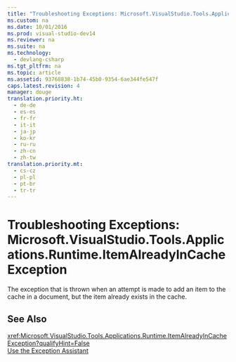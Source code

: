 ```yaml
---
title: "Troubleshooting Exceptions: Microsoft.VisualStudio.Tools.Applications.Runtime.ItemAlreadyInCacheException"
ms.custom: na
ms.date: 10/01/2016
ms.prod: visual-studio-dev14
ms.reviewer: na
ms.suite: na
ms.technology: 
  - devlang-csharp
ms.tgt_pltfrm: na
ms.topic: article
ms.assetid: 93768838-1b74-45b0-9354-6ae344fe547f
caps.latest.revision: 4
manager: douge
translation.priority.ht: 
  - de-de
  - es-es
  - fr-fr
  - it-it
  - ja-jp
  - ko-kr
  - ru-ru
  - zh-cn
  - zh-tw
translation.priority.mt: 
  - cs-cz
  - pl-pl
  - pt-br
  - tr-tr
---
```

# Troubleshooting Exceptions: Microsoft.VisualStudio.Tools.Applications.Runtime.ItemAlreadyInCacheException
The exception that is thrown when an attempt is made to add an item to the cache in a document, but the item already exists in the cache.  
  
## See Also  
 <xref:Microsoft.VisualStudio.Tools.Applications.Runtime.ItemAlreadyInCacheException?qualifyHint=False>   
 [Use the Exception Assistant](../Topic/How%20to:%20Use%20the%20Exception%20Assistant.md)
